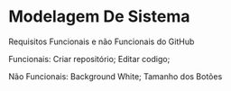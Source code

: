 # Modelagem De Sistema

Requisitos Funcionais e não Funcionais do GitHub

Funcionais:
Criar repositório;
Editar codigo;

Não Funcionais: 
Background White;
Tamanho dos Botões
